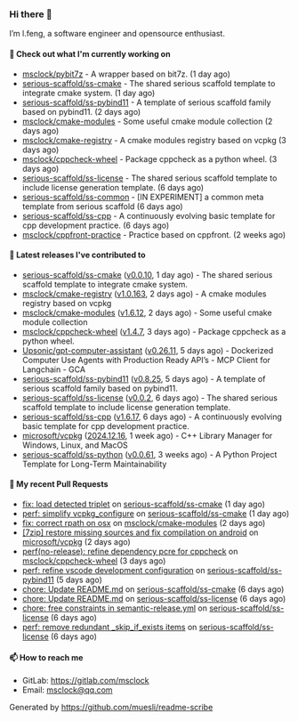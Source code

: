### Hi there 👋

I’m l.feng, a software engineer and opensource enthusiast.

#### 👷 Check out what I'm currently working on

- [msclock/pybit7z](https://github.com/msclock/pybit7z) - A wrapper based on bit7z. (1 day ago)
- [serious-scaffold/ss-cmake](https://github.com/serious-scaffold/ss-cmake) - The shared serious scaffold template to integrate cmake system. (1 day ago)
- [serious-scaffold/ss-pybind11](https://github.com/serious-scaffold/ss-pybind11) - A template of serious scaffold family based on pybind11. (2 days ago)
- [msclock/cmake-modules](https://github.com/msclock/cmake-modules) - Some useful cmake module collection (2 days ago)
- [msclock/cmake-registry](https://github.com/msclock/cmake-registry) - A cmake modules registry based on vcpkg (3 days ago)
- [msclock/cppcheck-wheel](https://github.com/msclock/cppcheck-wheel) - Package cppcheck as a python wheel. (3 days ago)
- [serious-scaffold/ss-license](https://github.com/serious-scaffold/ss-license) - The shared serious scaffold template to include license generation template. (6 days ago)
- [serious-scaffold/ss-common](https://github.com/serious-scaffold/ss-common) - [IN EXPERIMENT] a common meta template from serious scaffold (6 days ago)
- [serious-scaffold/ss-cpp](https://github.com/serious-scaffold/ss-cpp) - A continuously evolving basic template for cpp development practice. (6 days ago)
- [msclock/cppfront-practice](https://github.com/msclock/cppfront-practice) - Practice based on cppfront. (2 weeks ago)

#### 🔭 Latest releases I've contributed to

- [serious-scaffold/ss-cmake](https://github.com/serious-scaffold/ss-cmake) ([v0.0.10](https://github.com/serious-scaffold/ss-cmake/releases/tag/v0.0.10), 1 day ago) - The shared serious scaffold template to integrate cmake system.
- [msclock/cmake-registry](https://github.com/msclock/cmake-registry) ([v1.0.163](https://github.com/msclock/cmake-registry/releases/tag/v1.0.163), 2 days ago) - A cmake modules registry based on vcpkg
- [msclock/cmake-modules](https://github.com/msclock/cmake-modules) ([v1.6.12](https://github.com/msclock/cmake-modules/releases/tag/v1.6.12), 2 days ago) - Some useful cmake module collection
- [msclock/cppcheck-wheel](https://github.com/msclock/cppcheck-wheel) ([v1.4.7](https://github.com/msclock/cppcheck-wheel/releases/tag/v1.4.7), 3 days ago) - Package cppcheck as a python wheel.
- [Upsonic/gpt-computer-assistant](https://github.com/Upsonic/gpt-computer-assistant) ([v0.26.11](https://github.com/Upsonic/gpt-computer-assistant/releases/tag/v0.26.11), 5 days ago) - Dockerized Computer Use Agents with Production Ready API’s - MCP Client for Langchain - GCA
- [serious-scaffold/ss-pybind11](https://github.com/serious-scaffold/ss-pybind11) ([v0.8.25](https://github.com/serious-scaffold/ss-pybind11/releases/tag/v0.8.25), 5 days ago) - A template of serious scaffold family based on pybind11.
- [serious-scaffold/ss-license](https://github.com/serious-scaffold/ss-license) ([v0.0.2](https://github.com/serious-scaffold/ss-license/releases/tag/v0.0.2), 6 days ago) - The shared serious scaffold template to include license generation template.
- [serious-scaffold/ss-cpp](https://github.com/serious-scaffold/ss-cpp) ([v1.6.17](https://github.com/serious-scaffold/ss-cpp/releases/tag/v1.6.17), 6 days ago) - A continuously evolving basic template for cpp development practice.
- [microsoft/vcpkg](https://github.com/microsoft/vcpkg) ([2024.12.16](https://github.com/microsoft/vcpkg/releases/tag/2024.12.16), 1 week ago) - C&#43;&#43; Library Manager for Windows, Linux, and MacOS
- [serious-scaffold/ss-python](https://github.com/serious-scaffold/ss-python) ([v0.0.61](https://github.com/serious-scaffold/ss-python/releases/tag/v0.0.61), 3 weeks ago) - A Python Project Template for Long-Term Maintainability

#### 🔨 My recent Pull Requests

- [fix: load detected triplet](https://github.com/serious-scaffold/ss-cmake/pull/23) on [serious-scaffold/ss-cmake](https://github.com/serious-scaffold/ss-cmake) (1 day ago)
- [perf: simplify vcpkg_configure](https://github.com/serious-scaffold/ss-cmake/pull/22) on [serious-scaffold/ss-cmake](https://github.com/serious-scaffold/ss-cmake) (1 day ago)
- [fix: correct rpath on osx](https://github.com/msclock/cmake-modules/pull/136) on [msclock/cmake-modules](https://github.com/msclock/cmake-modules) (2 days ago)
- [[7zip] restore missing sources and fix compilation on android](https://github.com/microsoft/vcpkg/pull/42911) on [microsoft/vcpkg](https://github.com/microsoft/vcpkg) (2 days ago)
- [perf(no-release): refine dependency pcre for cppcheck](https://github.com/msclock/cppcheck-wheel/pull/121) on [msclock/cppcheck-wheel](https://github.com/msclock/cppcheck-wheel) (3 days ago)
- [perf: refine vscode development configuration](https://github.com/serious-scaffold/ss-pybind11/pull/80) on [serious-scaffold/ss-pybind11](https://github.com/serious-scaffold/ss-pybind11) (5 days ago)
- [chore: Update README.md](https://github.com/serious-scaffold/ss-cmake/pull/17) on [serious-scaffold/ss-cmake](https://github.com/serious-scaffold/ss-cmake) (6 days ago)
- [chore: Update README.md](https://github.com/serious-scaffold/ss-license/pull/5) on [serious-scaffold/ss-license](https://github.com/serious-scaffold/ss-license) (6 days ago)
- [chore: free constraints in semantic-release.yml](https://github.com/serious-scaffold/ss-license/pull/4) on [serious-scaffold/ss-license](https://github.com/serious-scaffold/ss-license) (6 days ago)
- [perf: remove redundant _skip_if_exists items](https://github.com/serious-scaffold/ss-license/pull/3) on [serious-scaffold/ss-license](https://github.com/serious-scaffold/ss-license) (6 days ago)

#### 📫 How to reach me

- GitLab: https://gitlab.com/msclock
- Email: msclock@qq.com

Generated by https://github.com/muesli/readme-scribe
